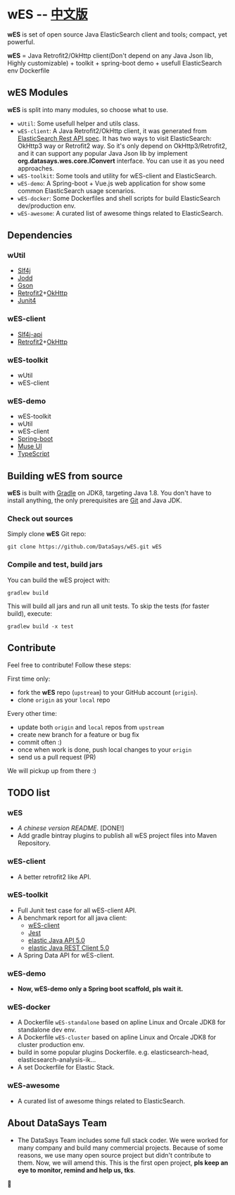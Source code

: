 wES -- [中文版](https://github.com/DataSays/wES/blob/master/README_zh.md)
====

**wES** is set of open source Java ElasticSearch client and tools; compact, yet powerful.

**wES** = Java Retrofit2/OkHttp client(Don't depend on any Java Json lib, Highly customizable) + toolkit + spring-boot demo + usefull ElasticSearch env Dockerfile

## wES Modules

**wES** is split into many modules, so choose what to use.
+ `wUtil`: Some usefull helper and utils class.
+ `wES-client`: A Java Retrofit2/OkHttp client, it was generated from [ElasticSearch Rest API spec](https://github.com/elastic/elasticsearch/tree/master/rest-api-spec). It has two ways to visit ElasticSearch: OkHttp3 way or Retrofit2 way. So it's only depend on OkHttp3/Retrofit2, and it can support any popular Java Json lib by implement **org.datasays.wes.core.IConvert** interface. You can use it as you need approaches.
+ `wES-toolkit`: Some tools and utility for wES-client and ElasticSearch.
+ `wES-demo`: A Spring-boot + Vue.js web application for show some common ElasticSearch usage scenarios.
+ `wES-docker`: Some Dockerfiles and shell scripts for build ElasticSearch dev/production env.
+ `wES-awesome`: A curated list of awesome things related to ElasticSearch.

## Dependencies
### wUtil
+ [Slf4j](http://www.slf4j.org)
+ [Jodd](http://jodd.org/)
+ [Gson](https://github.com/google/gson)
+ [Retrofit2](https://github.com/square/retrofit)+[OkHttp](https://github.com/square/okhttp)
+ [Junit4](http://junit.org/)


### wES-client
+ [Slf4j-api](http://www.slf4j.org)
+ [Retrofit2](https://github.com/square/retrofit)+[OkHttp](https://github.com/square/okhttp)

### wES-toolkit
+ wUtil
+ wES-client

### wES-demo
+ wES-toolkit
+ wUtil
+ wES-client
+ [Spring-boot](http://projects.spring.io/spring-boot/)
+ [Muse UI](https://github.com/museui/muse-ui)
+ [TypeScript](http://www.typescriptlang.org/)

## Building wES from source

**wES** is built with [Gradle](http://gradle.org/) on JDK8, targeting Java 1.8. You don't have to install anything, the only prerequisites are [Git](http://help.github.com/set-up-git-redirect) and Java JDK.

### Check out sources

Simply clone **wES** Git repo:

    git clone https://github.com/DataSays/wES.git wES

### Compile and test, build jars

You can build the wES project with:

    gradlew build

This will build all jars and run all unit tests.
To skip the tests (for faster build), execute:

    gradlew build -x test

## Contribute

Feel free to contribute! Follow these steps:

First time only:

+ fork the **wES** repo (`upstream`) to your GitHub account (`origin`).
+ clone `origin` as your `local` repo

Every other time:

+ update both `origin` and `local` repos from `upstream`
+ create new branch for a feature or bug fix
+ commit often :)
+ once when work is done, push local changes to your `origin`
+ send us a pull request (PR)

We will pickup up from there :)

## TODO list
### wES
+ _A chinese version README._ [DONE!]
+ Add gradle bintray plugins to publish all wES project files into Maven Repository.

### wES-client
+ A better retrofit2 like API.

### wES-toolkit
+ Full Junit test case for all wES-client API.
+ A benchmark report for all java client:
    - [wES-client](https://github.com/DataSays/wES)
    - [Jest](https://github.com/searchbox-io/Jest) 
    - [elastic Java API 5.0](https://www.elastic.co/guide/en/elasticsearch/client/java-api/current/index.html)
    - [elastic Java REST Client 5.0](https://www.elastic.co/guide/en/elasticsearch/client/java-rest/current/index.html)
+ A Spring Data API for wES-client.

### wES-demo
+ **Now, wES-demo only a Spring boot scaffold, pls wait it.**

### wES-docker
+ A Dockerfile `wES-standalone` based on apline Linux and Orcale JDK8 for standalone dev env.
+ A Dockerfile `wES-cluster` based on apline Linux and Orcale JDK8 for cluster production env.
+ build in some popular plugins Dockerfile. e.g. elasticsearch-head, elasticsearch-analysis-ik...
+ A set Dockerfile for Elastic Stack.

### wES-awesome
+ A curated list of awesome things related to ElasticSearch.

## About DataSays Team
+ The DataSays Team includes some full stack coder. We were worked for many company and build many commercial projects. Because of some reasons, we use many open source project but didn't contribute to them. Now, we will amend this. This is the first open project, **pls keep an eye to monitor, remind and help us, tks**.


:rocket: